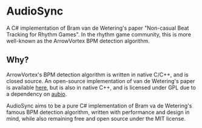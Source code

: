# AudioSync

A C# implementation of Bram van de Wetering's paper "Non-casual Beat Tracking for Rhythm Games". In the rhythm game community, this is more well-known as the ArrowVortex BPM detection algorithm.

## Why?

ArrowVortex's BPM detection algorithm is written in native C/C++, and is closed source. An open-source implementation of van de Wetering's paper is available [here](https://github.com/nathanstep55/bpm-offset-detector), but is also in native C++, and is licensed under GPL due to a dependency on [aubio](https://aubio.org/).

AudioSync aims to be a pure C# implementation of Bram va de Wetering's famous BPM detection algorithm, written with performance and design in mind, while also remaining free and open source under the MIT license.